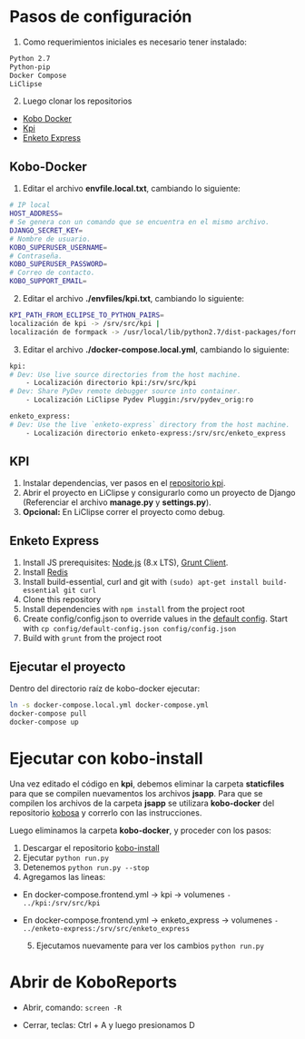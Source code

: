# Pasos de configuración

1. Como requerimientos iniciales es necesario tener instalado:
```bash
Python 2.7
Python-pip
Docker Compose
LiClipse
```
2. Luego clonar los repositorios 
- [Kobo Docker](https://github.com/kobosa/kobo-docker)
- [Kpi](https://github.com/kobosa/kpi)
- [Enketo Express](https://github.com/kobosa/enketo-express) 

## Kobo-Docker

1. Editar el archivo **envfile.local.txt**, cambiando lo siguiente:

```bash
# IP local
HOST_ADDRESS=
# Se genera con un comando que se encuentra en el mismo archivo.
DJANGO_SECRET_KEY=
# Nombre de usuario.
KOBO_SUPERUSER_USERNAME=
# Contraseña.
KOBO_SUPERUSER_PASSWORD=
# Correo de contacto.
KOBO_SUPPORT_EMAIL=
```

2. Editar el archivo **./envfiles/kpi.txt**, cambiando lo siguiente:


```bash
KPI_PATH_FROM_ECLIPSE_TO_PYTHON_PAIRS=
localización de kpi -> /srv/src/kpi |
localización de formpack -> /usr/local/lib/python2.7/dist-packages/formpack
```


3. Editar el archivo **./docker-compose.local.yml**, cambiando lo siguiente:

```bash
kpi:
# Dev: Use live source directories from the host machine.
    - Localización directorio kpi:/srv/src/kpi
# Dev: Share PyDev remote debugger source into container.
    - Localización LiClipse Pydev Pluggin:/srv/pydev_orig:ro

enketo_express:
# Dev: Use the live `enketo-express` directory from the host machine.
    - Localización directorio enketo-express:/srv/src/enketo_express
```

## KPI
1. Instalar dependencias, ver pasos en el  [repositorio kpi](https://github.com/kobosa/kpi).
2. Abrir el proyecto en LiClipse y consigurarlo como un proyecto de Django (Referenciar el archivo **manage.py** y **settings.py**).
3. **Opcional:** En LiClipse correr el proyecto como debug.

## Enketo Express

1. Install JS prerequisites: [Node.js](https://github.com/nodesource/distributions) (8.x LTS), [Grunt Client](http://gruntjs.com).
2. Install [Redis](http://redis.io/topics/quickstart)
3. Install build-essential, curl and git with `(sudo) apt-get install build-essential git curl`
4. Clone this repository
5. Install dependencies with `npm install` from the project root
6. Create config/config.json to override values in the [default config](./config/default-config.json). Start with `cp config/default-config.json config/config.json`
7. Build with `grunt` from the project root


## Ejecutar el proyecto

Dentro del directorio raíz de kobo-docker ejecutar:
```bash
ln -s docker-compose.local.yml docker-compose.yml
docker-compose pull
docker-compose up
```


# Ejecutar con kobo-install
Una vez editado el código en **kpi**, debemos eliminar la carpeta **staticfiles** para que se compilen nuevamentos los archivos **jsapp**.
Para que se compilen los archivos de la carpeta **jsapp** se utilizara **kobo-docker** del repositorio [kobosa](https://github.com/kobosa) y correrlo con las instrucciones.

Luego eliminamos la carpeta **kobo-docker**, y proceder con los pasos:
  1. Descargar el repositorio [kobo-install](https://github.com/kobotoolbox/kobo-install)
  2. Ejecutar ```python run.py ``` 
  3. Detenemos ```python run.py --stop ```
  4. Agregamos las lineas:
   - En docker-compose.frontend.yml -> kpi -> volumenes
   ```- ../kpi:/srv/src/kpi```
- En docker-compose.frontend.yml -> enketo_express -> volumenes
```- ../enketo-express:/srv/src/enketo_express```

  5. Ejecutamos nuevamente para ver los cambios ```python run.py ``` 


# Abrir de KoboReports

  - Abrir, comando:
  ```screen -R```
   
  - Cerrar, teclas:
  Ctrl + A y luego presionamos D

